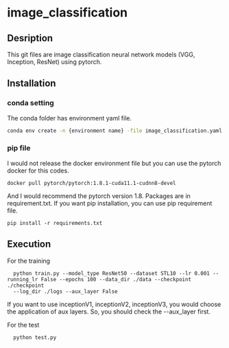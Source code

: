 # image_classification
## Desription
This git files are image classification neural network models (VGG, Inception, ResNet) using pytorch. 

## Installation
### conda setting
The conda folder has environment yaml file. 
  ```bash
  conda env create -n {environment name} -file image_classification.yaml
  ```
### pip file
I would not release the docker environment file but you can use the pytorch docker for this codes. 
```
docker pull pytorch/pytorch:1.8.1-cuda11.1-cudnn8-devel
```
And I would recommend the pytorch version 1.8.
Packages are in requirement.txt. If you want pip installation, you can use pip requirement file.
```
pip install -r requirements.txt
```

## Execution
For the training
```
  python train.py --model_type ResNet50 --dataset STL10 --lr 0.001 --running_lr False --epochs 100 --data_dir ./data --checkpoint ./checkpoint
  --log_dir ./logs --aux_layer False
```
If you want to use inceptionV1, inceptionV2, inceptionV3, you would choose the application of aux layers. So, you should check the --aux_layer first.

For the test
```
  python test.py
```
